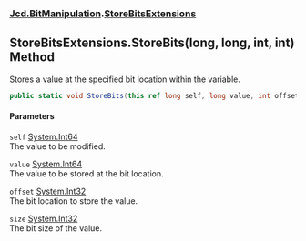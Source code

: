 ### [Jcd.BitManipulation](Jcd_BitManipulation.md 'Jcd.BitManipulation').[StoreBitsExtensions](Jcd_BitManipulation_StoreBitsExtensions.md 'Jcd.BitManipulation.StoreBitsExtensions')
## StoreBitsExtensions.StoreBits(long, long, int, int) Method
Stores a value at the specified bit location within the variable.  
```csharp
public static void StoreBits(this ref long self, long value, int offset, int size);
```
#### Parameters
<a name='Jcd_BitManipulation_StoreBitsExtensions_StoreBits(long_long_int_int)_self'></a>
`self` [System.Int64](https://docs.microsoft.com/en-us/dotnet/api/System.Int64 'System.Int64')  
The value to be modified.
  
<a name='Jcd_BitManipulation_StoreBitsExtensions_StoreBits(long_long_int_int)_value'></a>
`value` [System.Int64](https://docs.microsoft.com/en-us/dotnet/api/System.Int64 'System.Int64')  
The value to be stored at the bit location.
  
<a name='Jcd_BitManipulation_StoreBitsExtensions_StoreBits(long_long_int_int)_offset'></a>
`offset` [System.Int32](https://docs.microsoft.com/en-us/dotnet/api/System.Int32 'System.Int32')  
The bit location to store the value.
  
<a name='Jcd_BitManipulation_StoreBitsExtensions_StoreBits(long_long_int_int)_size'></a>
`size` [System.Int32](https://docs.microsoft.com/en-us/dotnet/api/System.Int32 'System.Int32')  
The bit size of the value.
  
